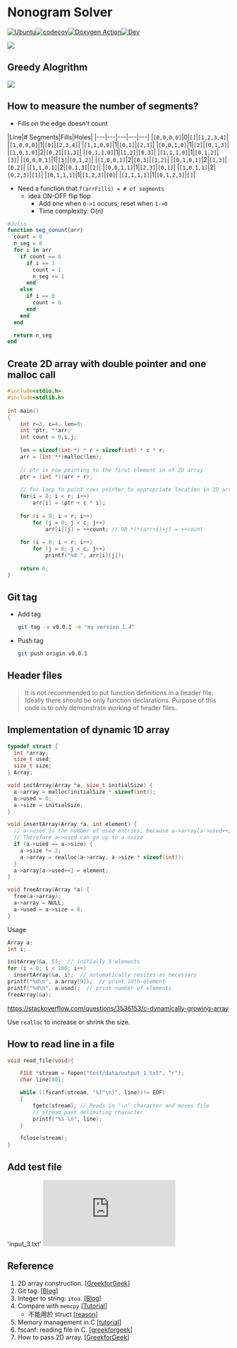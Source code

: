 # Nonogram Solver

[![Ubuntu](https://github.com/stevengogogo/NonogramSolver/actions/workflows/ci.yml/badge.svg)](https://github.com/stevengogogo/NonogramSolver/actions/workflows/ci.yml)[![codecov](https://codecov.io/gh/stevengogogo/NonogramSolver/branch/main/graph/badge.svg?token=5F6B6C9M1K)](https://codecov.io/gh/stevengogogo/NonogramSolver)[![Doxygen Action](https://github.com/stevengogogo/NonogramSolver/actions/workflows/doc.yml/badge.svg)](https://github.com/stevengogogo/NonogramSolver/actions/workflows/doc.yml)[![Dev](https://img.shields.io/badge/docs-dev-blue.svg)](https://stevengogogo.github.io/NonogramSolver/)


![](https://user-images.githubusercontent.com/29009898/110197098-19e2aa00-7e84-11eb-8e0c-396e6a0056a3.png)


## Greedy Alogrithm

![](https://user-images.githubusercontent.com/29009898/111065412-813bd200-84f4-11eb-9a3b-3383689e0812.png)

## How to measure the number of segments?

- Fills on the edge doesn't count

|Line|# Segments|Fills|Holes|
|---|---|---|---|---|
|`[0,0,0,0]`|0|`[]`|`[1,2,3,4]`|
|`[1,0,0,0]`|1|`[0]`|`[2,3,4]`|
|`[1,1,0,0]`|1|`[0,1]`|`[2,3]`|
|`[0,0,1,0]`|1|`[2]`|`[0,1,3]`|
|`[1,0,1,0]`|2|`[0,2]`|`[1,3]`|
|`[0,1,1,0]`|1|`[1,2]`|`[0,3]`|
|`[1,1,1,0]`|1|`[0,1,2]`|`[3]`|
|`[0,0,0,1]`|1|`[3]`|`[0,1,2]`|
|`[1,0,0,1]`|2|`[0,3]`|`[1,2]`|
|`[0,1,0,1]`|2|`[1,3]`|`[0,2]`|
|`[1,1,0,1]`|2|`[0,1,3]`|`[2]`|
|`[0,0,1,1]`|1|`[2,3]`|`[0,1]`|
|`[1,0,1,1]`|2|`[0,2,3]`|`[1]`|
|`[0,1,1,1]`|1|`[1,2,3]`|`[0]`|
|`[1,1,1,1]`|1|`[0,1,2,3]`|`[]`|

- Need a function that `f(arrFills) = # of segments`
  - idea ON-OFF flip flop
    - Add one when `0->1` occurs; reset when `1->0`
    - Time complexity: O(n)

```julia
#Julia
function seg_conunt(arr)
  count = 0 
  n_seg = 0
  for i in arr
    if count == 0
      if i == 1
        count = 1
        n_seg += 1
      end
    else
      if i == 0
        count = 0
      end
    end
  end

  return n_seg
end
```

## Create 2D array with double pointer and one malloc call

```c
#include<stdio.h> 
#include<stdlib.h> 
  
int main() 
{ 
    int r=3, c=4, len=0; 
    int *ptr, **arr; 
    int count = 0,i,j; 
  
    len = sizeof(int *) * r + sizeof(int) * c * r; 
    arr = (int **)malloc(len); 
  
    // ptr is now pointing to the first element in of 2D array 
    ptr = (int *)(arr + r); 
  
    // for loop to point rows pointer to appropriate location in 2D array 
    for(i = 0; i < r; i++) 
        arr[i] = (ptr + c * i); 
  
    for (i = 0; i < r; i++) 
        for (j = 0; j < c; j++) 
            arr[i][j] = ++count; // OR *(*(arr+i)+j) = ++count 
  
    for (i = 0; i < r; i++) 
        for (j = 0; j < c; j++) 
            printf("%d ", arr[i][j]); 
  
    return 0; 
} 
```

## Git tag

- Add tag
    ```sh
    git tag -a v0.0.1 -m "my version 1.4"
    ```
- Push tag
    ```sh
    git push origin v0.0.1
    ```

## Header files
> It is not recommended to put function definitions in a header file. Ideally there should be only function declarations. Purpose of this code is to only demonstrate working of header files. 

## Implementation of dynamic 1D array

```c
typedef struct {
  int *array;
  size_t used;
  size_t size;
} Array;

void initArray(Array *a, size_t initialSize) {
  a->array = malloc(initialSize * sizeof(int));
  a->used = 0;
  a->size = initialSize;
}

void insertArray(Array *a, int element) {
  // a->used is the number of used entries, because a->array[a->used++] updates a->used only *after* the array has been accessed.
  // Therefore a->used can go up to a->size 
  if (a->used == a->size) {
    a->size *= 2;
    a->array = realloc(a->array, a->size * sizeof(int));
  }
  a->array[a->used++] = element;
}

void freeArray(Array *a) {
  free(a->array);
  a->array = NULL;
  a->used = a->size = 0;
}
```

Usage

```c
Array a;
int i;

initArray(&a, 5);  // initially 5 elements
for (i = 0; i < 100; i++)
  insertArray(&a, i);  // automatically resizes as necessary
printf("%d\n", a.array[9]);  // print 10th element
printf("%d\n", a.used);  // print number of elements
freeArray(&a);
```
https://stackoverflow.com/questions/3536153/c-dynamically-growing-array

Use `realloc` to increase or shrink the size.


## How to read line in a file 

```c
void read_file(void){

    FILE *stream = fopen("test/data/output_1.txt", "r");
    char line[80];

    while ((fscanf(stream, "%[^\n]", line))!= EOF)
    {
        fgetc(stream); // Reads in '\n' character and moves file
        // stream past delimiting character
        printf("%s \n", line);
    }

    fclose(stream);
}

```

## Add test file 

'input_3.txt'
![](https://courses.engr.illinois.edu/cs440/fa2018/MPs/mp3/assignment3.html)


## Reference
1. 2D array construction. [[GreekforGeek](https://www.geeksforgeeks.org/dynamically-allocate-2d-array-c/)]
2. Git tag. [[Blog](https://git-scm.com/book/zh-tw/v2/Git-%E5%9F%BA%E7%A4%8E-%E6%A8%99%E7%B1%A4)]
3. Integer to string: `itoa`. [[Blog](https://www.cnblogs.com/oomusou/archive/2007/01/06/613413.html)]
4. Compare with `memcpy` [[Tutorial](http://tw.gitbook.net/c_standard_library/c_function_memcmp.html)]
    - 不能用於 struct [[reason](https://stackoverflow.com/questions/141720/how-do-you-compare-structs-for-equality-in-c)]
6. Memory management in C [[tutorial](https://www.guru99.com/c-dynamic-memory-allocation.html#5)]
7. fscanf: reading file in C. [[greekforgeek](https://www.geeksforgeeks.org/scanf-and-fscanf-in-c-simple-yet-poweful/)]
8. How to pass 2D array. [[GreekforGeek](https://www.geeksforgeeks.org/pass-2d-array-parameter-c/)]


